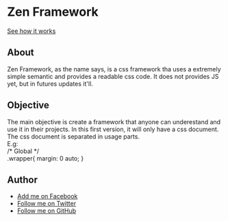 # Zen Framework
[See how it works](http://igorfelipee.github.io/zen-framework/)
## About ##
Zen Framework, as the name says, is a css framework tha uses a extremely simple semantic and provides a readable css code. It does not provides JS yet, but in futures updates it'll.
## Objective ##
The main objective is create a framework that anyone can underestand and use it in their projects. In this first version, it will only have a css document.
The css document is separated in usage parts. <br>
E.g:<br>
/* Global */ <br>
.wrapper{
  margin: 0 auto;
}
## Author ##
* [Add me on Facebook](https://www.facebook.com/igor.felipe.198765)
* [Follow me on Twitter](http://twitter.com/igorfelipee)
* [Follow me on GitHub](http://github.com/igorfelipee)
